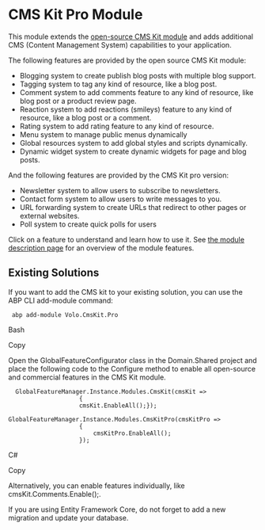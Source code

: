 CMS Kit Pro Module
==================

This module extends the [open-source CMS Kit module](https://docs.abp.io/en/abp/latest/Modules/Cms-Kit/Index) and adds additional CMS (Content Management System) capabilities to your application.

The following features are provided by the open source CMS Kit module:

* Blogging system to create publish blog posts with multiple blog support.
* Tagging system to tag any kind of resource, like a blog post.
* Comment system to add comments feature to any kind of resource, like blog post or a product review page.
* Reaction system to add reactions (smileys) feature to any kind of resource, like a blog post or a comment.
* Rating system to add rating feature to any kind of resource.
* Menu system to manage public menus dynamically
* Global resources system to add global styles and scripts dynamically.
* Dynamic widget system to create dynamic widgets for page and blog posts.

And the following features are provided by the CMS Kit pro version:

* Newsletter system to allow users to subscribe to newsletters.
* Contact form system to allow users to write messages to you.
* URL forwarding system to create URLs that redirect to other pages or external websites.
* Poll system to create quick polls for users

Click on a feature to understand and learn how to use it. See [the module description page](https://commercial.abp.io/modules/Volo.CmsKit.Pro) for an overview of the module features.

Existing Solutions
------------------

If you want to add the CMS kit to your existing solution, you can use the ABP CLI add-module command:

```
 abp add-module Volo.CmsKit.Pro
```

Bash

Copy

Open the GlobalFeatureConfigurator class in the Domain.Shared project and place the following code to the Configure method to enable all open-source and commercial features in the CMS Kit module.

```
  GlobalFeatureManager.Instance.Modules.CmsKit(cmsKit =>
                    {
                    cmsKit.EnableAll();});
                    GlobalFeatureManager.Instance.Modules.CmsKitPro(cmsKitPro =>
                    {
                        cmsKitPro.EnableAll();
                    });
```

C#

Copy

Alternatively, you can enable features individually, like cmsKit.Comments.Enable();.

If you are using Entity Framework Core, do not forget to add a new migration and update your database.
